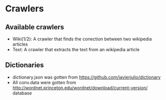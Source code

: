 # Crawlers

## Available crawlers

* Wiki(1/2): A crawler that finds the conection between two wikipedia articles
* Text: A crawler that extracts the text from an wikipedia article

## Dictionaries

* dictionary.json was gotten from https://github.com/javierjulio/dictionary
* All conv.data were gotten from http://wordnet.princeton.edu/wordnet/download/current-version/ database

<!--
## Useful

egrep -o "^[0-9]{8}\s[0-9]{2}\s[a-z]\s[0-9]{2}\s[a-zA-Z_]*\s" data.noun | cut -d ' ' -f 5 > conv.data.noun
https://docs.python.org/3/library/json.html
https://www.wordsapi.com/
https://doc.scrapy.org/en/latest/topics/selectors.html
http://www.thesaurus.com/
filename = 'wikipedia%s.txt' % response.url.split("/")[-1]
text = "".join(response.css("div.mw-content-ltr p").extract())  #extracting <p>s
text = re.sub("(<.*?>)|(\[.*?\])|(\{.*?\})", "", text) #extracting text
text = justify(text)
-->
